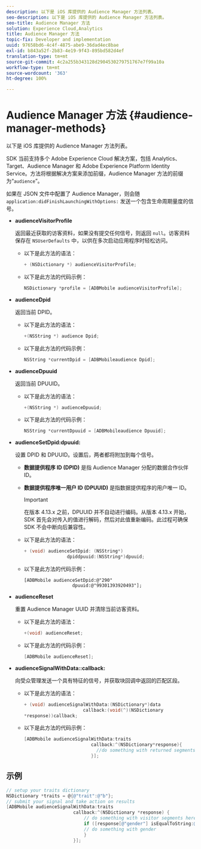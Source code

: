 ```yaml
---
description: 以下是 iOS 库提供的 Audience Manager 方法列表。
seo-description: 以下是 iOS 库提供的 Audience Manager 方法列表。
seo-title: Audience Manager 方法
solution: Experience Cloud,Analytics
title: Audience Manager 方法
topic-fix: Developer and implementation
uuid: 97658bd6-4c4f-4875-abe9-36dad4ec8bae
exl-id: b843a52f-2b83-4e19-9f43-895bd582d4ef
translation-type: tm+mt
source-git-commit: 4c2a255b343128d2904530279751767e7f99a10a
workflow-type: tm+mt
source-wordcount: '363'
ht-degree: 100%

---
```


# Audience Manager 方法 {#audience-manager-methods}

以下是 iOS 库提供的 Audience Manager 方法列表。

SDK 当前支持多个 Adobe Experience Cloud 解决方案，包括 Analytics、Target、Audience Manager 和 Adobe Experience Platform Identity Service。方法将根据解决方案来添加前缀，Audience Manager 方法的前缀为“`audience`”。

如果在 JSON 文件中配置了 Audience Manager，则会随 `application:didFinishLaunchingWithOptions:` 发送一个包含生命周期量度的信号。

* **audienceVisitorProfile**

   返回最近获取的访客资料，如果没有提交任何信号，则返回 `null`。访客资料保存在 `NSUserDefaults` 中，以供在多次启动应用程序时轻松访问。

   * 以下是此方法的语法：

      ```objective-c
      + (NSDictionary *) audienceVisitorProfile;
      ```

   * 以下是此方法的代码示例：

      ```objective-c
      NSDictionary *profile = [ADBMobile audienceVisitorProfile]; 
      ```

* **audienceDpid**

   返回当前 DPID。

   * 以下是此方法的语法：

      ```objective-c
      +(NSString *) audience Dpid;
      ```

   * 以下是此方法的代码示例：

      ```objective-c
      NSString *currentDpid = [ADBMobileaudience Dpid]; 
      ```

* **audienceDpuuid**

   返回当前 DPUUID。

   * 以下是此方法的语法：

      ```objective-c
      +(NSString *) audienceDpuuid;
      ```

   * 以下是此方法的代码示例：

      ```objective-c
      NSString *currentDpuuid = [ADBMobileaudience Dpuuid]; 
      ```

* **audienceSetDpid:&#x200B;dpuuid:**

   设置 DPID 和 DPUUID。设置后，两者都将附加到每个信号。

   * **数据提供程序 ID (DPID)** 是指 Audience Manager 分配的数据合作伙伴 ID。
   * **数据提供程序唯一用户 ID (DPUUID)** 是指数据提供程序的用户唯一 ID。

      >[!IMPORTANT]
      >
      >在版本 4.13.x 之前，DPUUID 并不自动进行编码。从版本 4.13.x 开始，SDK 首先会对传入的值进行解码，然后对此值重新编码。此过程可确保 SDK 不会中断向后兼容性。

   * 以下是此方法的语法：

      ```objective-c
      + (void) audienceSetDpid: (NSString*)   
                      dpiddpuuid:(NSString*)dpuuid;
      ```

   * 以下是此方法的代码示例：

      ```objective-
      [ADBMobile audienceSetDpid:@"290"
                        dpuuid:@"99301393920493"];
      ```

* **audienceReset**

   重置 Audience Manager UUID 并清除当前访客资料。

   * 以下是此方法的语法：

      ```objective-c
      +(void) audienceReset;
      ```

   * 以下是此方法的代码示例：

      ```objective-c
      [ADBMobile audienceReset]; 
      ```

* **audienceSignalWithData::&#x200B;callback:**

   向受众管理发送一个具有特征的信号，并获取块回调中返回的匹配区段。

   * 以下是此方法的语法：

      ```objective-c
      + (void) audienceSignalWithData:(NSDictionary*)data
                            callback:(void(^)(NSDictionary
      *response))callback; 
      ```

   * 以下是此方法的代码示例：

      ```objective-c
      [ADBMobile audienceSignalWithData:traits
                               callback:^(NSDictionary*response){
                                 //do something with returned segments
                               }];
      ```

## 示例

```objective-c
// setup your traits dictionary 
NSDictionary *traits = @{@"trait":@"b"}; 
// submit your signal and take action on results 
[ADBMobile audienceSignalWithData:traits  
                         callback:^(NSDictionary *response) { 
                             // do something with visitor segments here 
                             if ([response[@"gender"] isEqualToString:@"male"]) { 
                             // do something with gender  
                             } 
                         }];
```
